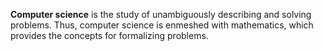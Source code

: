 **Computer science** is the study of unambiguously describing and solving problems. Thus, computer science is enmeshed with mathematics, which provides the concepts for formalizing problems.